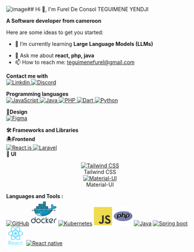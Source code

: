 ![image](https://github.com/user-attachments/assets/33d7f7d0-c4de-4943-9637-9770b0420972)## Hi 👋, I'm Furel De Consol TEGUIMENE YENDJI


**A Software developer from cameroon**

Here are some ideas to get you started:

<!-- - 🔭 I’m currently working on ... -->
- 🌱 I’m currently learning **Large Language Models (LLMs)**
<!-- - 👯 I’m looking to collaborate on ...
- 🤔 I’m looking for help with ... -->
- 💬 Ask me about **react, php, java**
- 📫 How to reach me: teguimenefurel@gmail.com
<!-- - 😄 Pronouns: ...
- ⚡ Fun fact: ...-->

**Contact me with** <br />
<a href="https://www.linkedin.com/in/furel-
teguimene-76910b245/">
  <img width="30" height="30" alt="Linkdin" src="https://raw.githubusercontent.com/rahuldkjain/github-profile-readme-generator/master/src/images/icons/Social/linked-in-alt.svg">
</a>
 <a href="https://discord.com/users/korbo0074">
  <img width="30" height="30" alt="Discord" src="https://raw.githubusercontent.com/rahuldkjain/github-profile-readme-generator/master/src/images/icons/Social/discord.svg">
</a> 
<!-- <a href="mailto:teguimenefurell@gmail.com">
  <img width="30" height="30" alt="Gmail" src="">
</a> -->

**Programming languages** <br />
<a href="https://developer.mozilla.org/en-US/docs/Web/JavaScript">
  <img width="30" height="30" alt="JavaScript" src="https://cdn.jsdelivr.net/gh/devicons/devicon/icons/javascript/javascript-original.svg">
</a>
<a href="https://www.java.com">
  <img width="30" height="30" alt="Java" src="https://cdn.jsdelivr.net/gh/devicons/devicon/icons/java/java-original.svg">
</a> <a href="https://www.php.net">
  <img width="30" height="30" alt="PHP" src="https://cdn.jsdelivr.net/gh/devicons/devicon/icons/php/php-original.svg">
</a> <a href="https://dart.dev">
  <img width="30" height="30" alt="Dart" src="https://cdn.jsdelivr.net/gh/devicons/devicon/icons/dart/dart-original.svg">
</a> <a href="https://www.python.org">
  <img width="30" height="30" alt="Python" src="https://cdn.jsdelivr.net/gh/devicons/devicon/icons/python/python-original.svg">
</a>

**🎨Design** <br />
<a href="https://www.figma.com">
  <img width="30" height="30" alt="Figma" src="https://upload.wikimedia.org/wikipedia/commons/3/33/Figma-logo.svg">
</a>

**🛠 Frameworks and Libraries** <br />
**🏝Frontend** <br />
<a href="https://reactjs.org">
  <img width="30" height="30" alt="React.js" src="https://cdn.jsdelivr.net/gh/devicons/devicon/icons/react/react-original.svg">
</a> <a href="https://laravel.com">
  <img width="30" height="30" alt="Laravel" src="https://www.svgrepo.com/show/353985/laravel.svg">
</a>
<br />
**📱 UI** <br />
<div style="text-align: center;">
  <a href="https://tailwindcss.com">
    <img width="30" height="30" alt="Tailwind CSS" src="https://cdn.jsdelivr.net/gh/devicons/devicon/icons/tailwindcss/tailwindcss-original.svg">
  </a>
  <div>Tailwind CSS</div>
</div>
<div style="text-align: center;">
  <a href="https://mui.com">
    <img width="30" height="30" alt="Material-UI" src="https://www.svgrepo.com/show/354048/material-ui.svg">
  </a>
  <div>Material-UI</div>
</div>


**Languages and Tools :** <br />
<a href="https://git-scm.com"><img width="100"  alt="GitHub" src="https://git-scm.com/images/logo@2x.png"></a> <a href="https://docker.com"><img width="70"  alt="Docker" src="https://raw.githubusercontent.com/devicons/devicon/master/icons/docker/docker-original-wordmark.svg"></a> <a href="https://kubernetes.io"><img width="70"  alt="Kubernetes" src="https://camo.githubusercontent.com/627eb2c61e04ea289af7565fc1eb33b671d9f201f55de0016ed6936de689de82/68747470733a2f2f7777772e766563746f726c6f676f2e7a6f6e652f6c6f676f732f6b756265726e657465732f6b756265726e657465732d69636f6e2e737667"></a> <a href="https://developer.mozilla.org/en-US/docs/Web/JavaScript"><img width="50"  alt="JavaScript" src="https://raw.githubusercontent.com/devicons/devicon/master/icons/javascript/javascript-original.svg"></a> <a href="https://php.net"><img width="50"  alt="Php" src="https://raw.githubusercontent.com/devicons/devicon/master/icons/php/php-original.svg"></a> <a href="https://java.com"><img width="50"  alt="Java" src="https://www.kojac.nl/tailwind/images/Backend/Java.svg"></a> <a href="https://spring.io"><img width="50"  alt="Spring boot" src="https://upload.wikimedia.org/wikipedia/commons/7/79/Spring_Boot.svg"></a> <a href="https://reactjs.org"><img width="50"  alt="React Js" src="https://raw.githubusercontent.com/devicons/devicon/master/icons/react/react-original-wordmark.svg"></a> <a href="https://reactnative.dev"><img width="100"  alt="React native" src="https://www.flaticon.com/free-icon/atom_3379166"></a>

